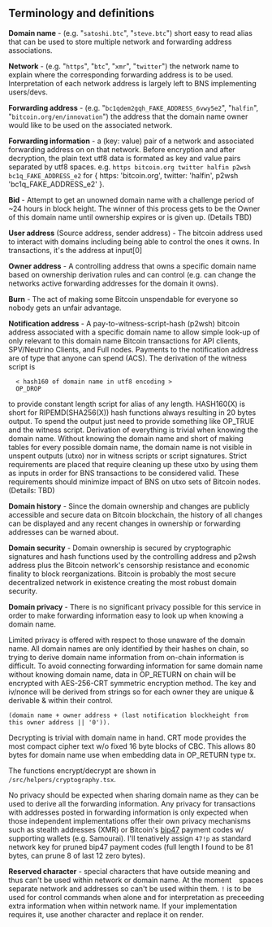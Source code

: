 ## Terminology and definitions

  **Domain name** - (e.g. "`satoshi.btc`", "`steve.btc`") short easy to read alias that can be used to store multiple network and forwarding address associations.

  **Network** - (e.g. "`https`", "`btc`", "`xmr`", "`twitter`") the network name to explain where the corresponding forwarding address is to be used. Interpretation of each network address is largely left to BNS implementing users/devs.

  **Forwarding address** - (e.g. "`bc1qdem2gqh_FAKE_ADDRESS_6vwy5e2`", "`halfin`", "`bitcoin.org/en/innovation`") the address that the domain name owner would like to be used on the associated network.

  **Forwarding information** - a (key: value) pair of a network and associated forwarding address on on that network. Before encryption and after decryption, the plain text utf8 data is formated as key and value pairs separated by utf8 spaces. e.g. `https bitcoin.org twitter halfin p2wsh bc1q_FAKE_ADDRESS_e2` for { https: 'bitcoin.org', twitter: 'halfin', p2wsh 'bc1q_FAKE_ADDRESS_e2' }.

  **Bid** - Attempt to get an unowned domain name with a challenge period of ~24 hours in block height. The winner of this process gets to be the Owner of this domain name until ownership expires or is given up. (Details TBD)

  **User address** (Source address, sender address) - The bitcoin address used to interact with domains including being able to control the ones it owns. In transactions, it's the address at input[0]

  **Owner address** - A controlling address that owns a specific domain name based on ownership derivation rules and can control (e.g. can change the networks active forwarding addresses for the domain it owns).

  **Burn** - The act of making some Bitcoin unspendable for everyone so nobody gets an unfair advantage.

  **Notification address** - A pay-to-witness-script-hash (p2wsh) bitcoin address associated with a specific domain name to allow simple look-up of only relevant to this domain name Bitcoin transactions for API clients, SPV/Neutrino Clients, and Full nodes. Payments to the notification address are of type that anyone can spend (ACS). The derivation of the witness script is
  ```
    < hash160 of domain name in utf8 encoding >
    OP_DROP
  ```
  to provide constant length script for alias of any length. HASH160(X) is short for RIPEMD(SHA256(X)) hash functions always resulting in 20 bytes output. To spend the output just need to provide something like OP_TRUE and the witness script. Derivation of everything is trivial when knowing the domain name. Without knowing the domain name and short of making tables for every possible domain name, the domain name is not visible in unspent outputs (utxo) nor in witness scripts or script signatures.
  Strict requirements are placed that require cleaning up these utxo by using them as inputs in order for BNS transactions to be considered valid. These requirements should minimize impact of BNS on utxo sets of Bitcoin nodes. (Details: TBD)

  **Domain history** - Since the domain ownership and changes are publicly accessible and secure data on Bitcoin blockchain, the history of all changes can be displayed and any recent changes in ownership or forwarding addresses can be warned about.

  **Domain security** - Domain ownership is secured by cryptographic signatures and hash functions used by the controlling address and p2wsh address plus the Bitcoin network's censorship resistance and economic finality to block reorganizations. Bitcoin is probably the most secure decentralized network in existence creating the most robust domain security.

  **Domain privacy** - There is no significant privacy possible for this service in order to make forwarding information easy to look up when knowing a domain name.

  Limited privacy is offered with respect to those unaware of the domain name. All domain names are only identified by their hashes on chain, so trying to derive domain name information from on-chain information is difficult. To avoid connecting forwarding information for same domain name without knowing domain name, data in OP_RETURN on chain will be encrypted with AES-256-CRT symmetric encryption method. The key and iv/nonce will be derived from strings so for each owner they are unique & derivable & within their control.
  ```
  (domain name + owner address + (last notification blockheight from this owner address || '0')).
  ```
  Decrypting is trivial with domain name in hand. CRT mode provides the most compact cipher text w/o fixed 16 byte blocks of CBC. This allows 80 bytes for domain name use when embedding data in OP_RETURN type tx.

  The functions encrypt/decrypt are shown in `/src/helpers/cryptography.tsx`.

  No privacy should be expected when sharing domain name as they can be used to derive all the forwarding information. Any privacy for transactions with addresses posted in forwarding information is only expected when those independent implementations offer their own privacy mechanisms such as stealth addresses (XMR) or Bitcoin's [bip47](https://github.com/bitcoin/bips/blob/master/bip-0047.mediawiki) payment codes w/ supporting wallets (e.g. Samourai). I'll tenatively assign `47!p` as standard network key for pruned bip47 payment codes (full length I found to be 81 bytes, can prune 8 of last 12 zero bytes).

  **Reserved character** - special characters that have outside meaning and thus can't be used within network or domain name. At the moment ` ` spaces separate network and addresses so can't be used within them. `!` is to be used for control commands when alone and for interpretation as preceeding extra information when within network name. If your implementation requires it, use another character and replace it on render.